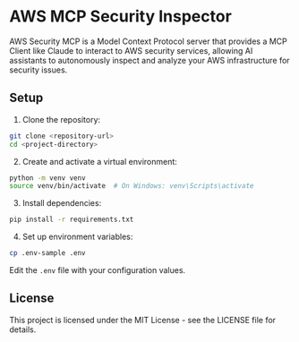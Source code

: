 # AWS MCP Security Inspector

AWS Security MCP is a Model Context Protocol server that provides a MCP Client like Claude to interact to AWS security services, allowing AI assistants to autonomously inspect and analyze your AWS infrastructure for security issues.

## Setup

1. Clone the repository:
```bash
git clone <repository-url>
cd <project-directory>
```

2. Create and activate a virtual environment:
```bash
python -m venv venv
source venv/bin/activate  # On Windows: venv\Scripts\activate
```

3. Install dependencies:
```bash
pip install -r requirements.txt
```

4. Set up environment variables:
```bash
cp .env-sample .env
```
Edit the `.env` file with your configuration values.


## License

This project is licensed under the MIT License - see the LICENSE file for details. 
